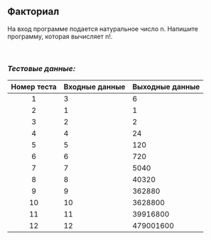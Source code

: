 ## Факториал

На вход программе подается натуральное число n. Напишите программу, которая вычисляет n!.

<br>

### *Тестовые данные:*

| Номер теста | Входные данные | Выходные данные |
|:-----------:|----------------|-----------------|
|      1      | 3              | 6               |
|      2      | 1              | 1               |
|      3      | 2              | 2               |
|      4      | 4              | 24              |
|      5      | 5              | 120             |
|      6      | 6              | 720             |
|      7      | 7              | 5040            |
|      8      | 8              | 40320           |
|      9      | 9              | 362880          |
|     10      | 10             | 3628800         |
|     11      | 11             | 39916800        |
|     12      | 12             | 479001600       |